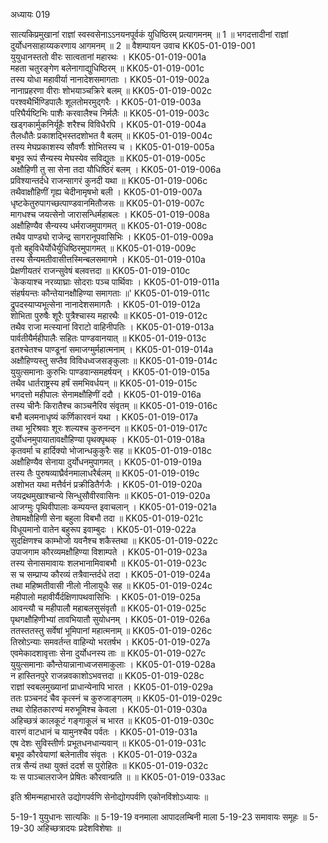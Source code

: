 अध्यायः 019

सात्यकिप्रमुखानां राज्ञां स्वस्वसेनाऽऽनयनपूर्वकं युधिष्ठिरम् प्रत्यागमनम् ॥ 1 ॥ भगदत्तादीनां राज्ञां दुर्योधनसाहाय्यकरणाय आगमनम् ॥ 2 ॥
वैशम्पायन उवाच 	KK05-01-019-001  
युयुधानस्ततो वीरः सात्वतानां महारथः ।	KK05-01-019-001a  
महता चतुरङ्गेण बलेनागाद्युधिष्ठिरम् ॥	KK05-01-019-001c  
तस्य योधा महावीर्या नानादेशसमागताः ।	KK05-01-019-002a  
नानाप्रहरणा वीराः शोभयाञ्चक्रिरे बलम् ॥	KK05-01-019-002c  
परश्वथैर्भिण्डिपालैः शूलतोमरमुद्गरैः ।	KK05-01-019-003a  
परिघैर्यष्टिभिः पाशैः करवालैश्च निर्मलैः ॥	KK05-01-019-003c  
खड्गकार्मुकनिर्यूहैः शरैश्च विविधैरपि ।	KK05-01-019-004a  
तैलधौतैः प्रकाशद्भिस्तदशोभत वै बलम् ॥	KK05-01-019-004c  
तस्य मेघप्रकाशस्य सौवर्णैः शोभितस्य च ।	KK05-01-019-005a  
बभूव रूपं सैन्यस्य मेघस्येव सविद्युतः ॥	KK05-01-019-005c  
अक्षौहिणी तु सा सेना तदा यौधिष्ठिरं बलम् ।	KK05-01-019-006a  
प्रविश्यान्तर्दधे राजन्सागरं कुनदी यथा ॥	KK05-01-019-006c  
तथैवाक्षौहिणीं गृह्य चेदीनामृषभो बली ।	KK05-01-019-007a  
धृष्टकेतुरुपागच्छत्पाण्डवानमितौजसः ॥	KK05-01-019-007c  
मागधश्च जयत्सेनो जारासन्धिर्महाबलः ।	KK05-01-019-008a  
अक्षौहिण्यैव सैन्यस्य धर्मराजमुपागमत् ॥	KK05-01-019-008c  
तथैव पाण्ड्यो राजेन्द्र सागरानूपवासिभिः ।	KK05-01-019-009a  
वृतो बहुविधैर्योधैर्युधिष्ठिरमुपागमत् ॥	KK05-01-019-009c  
तस्य सैन्यमतीवासीत्तस्मिन्बलसमागमे ।	KK05-01-019-010a  
प्रेक्षणीयतरं राजन्सुवेषं बलवत्तदा ॥	KK05-01-019-010c  
`केकयाश्च नरव्याघ्राः सोदराः पञ्च पार्थिवाः ।	KK05-01-019-011a  
संहर्षयन्तः कौन्तेयानक्षौहिण्या समागताः ॥'	KK05-01-019-011c  
द्रुपदस्याप्यभूत्सेना नानादेशसमागतैः ।	KK05-01-019-012a  
शोभिता पुरुषैः शूरैः पुत्रैश्चास्य महारथैः ॥	KK05-01-019-012c  
तथैव राजा मत्स्यानां विराटो वाहिनीपतिः ।	KK05-01-019-013a  
पार्वतीयैर्महीपालैः सहितः पाण्डवानयात् ॥	KK05-01-019-013c  
इतश्चेतश्च पाण्डूनां समाजग्मुर्महात्मनाम् ।	KK05-01-019-014a  
अक्षौहिण्यस्तु सप्तैव विविधध्वजसङ्कुलाः ॥	KK05-01-019-014c  
युयुत्समानाः कुरुभिः पाण्डवान्समहर्षयन् ।	KK05-01-019-015a  
तथैव धार्तराष्ट्रस्य हर्षं समभिवर्धयन् ॥	KK05-01-019-015c  
भगदत्तो महीपालः सेनामक्षौहिणीं ददौ ।	KK05-01-019-016a  
तस्य चीनैः किरातैश्च काञ्चनैरिव संवृतम् ॥	KK05-01-019-016c  
बभौ बलमनाधृष्यं कर्णिकारवनं यथा ।	KK05-01-019-017a  
तथा भूरिश्रवाः शूरः शल्यश्च कुरुनन्दन ॥	KK05-01-019-017c  
दुर्योधनमुपायातावक्षौहिण्या पृथक्पृथक् ।	KK05-01-019-018a  
कृतवर्मा च हार्दिक्यो भोजान्धकुकुरैः सह ॥	KK05-01-019-018c  
अक्षौहिण्यैव सेनाया दुर्योधनमुपागमत् ।	KK05-01-019-019a  
तस्य तैः पुरुषव्याघ्रैर्वनमालाधरैर्बलम् ॥	KK05-01-019-019c  
अशोभत यथा मत्तैर्वनं प्रक्रीडितैर्गजैः ।	KK05-01-019-020a  
जयद्रथमुखाश्चान्ये सिन्धुसौवीरवासिनः ॥	KK05-01-019-020a  
आजग्मुः पृथिवीपालाः कम्पयन्त इवाचलान् ।	KK05-01-019-021a  
तेषामक्षौहिणी सेना बहुला विबभौ तदा ॥	KK05-01-019-021c  
विधूयमानो वातेन बहुरूप इवाम्बुदः ।	KK05-01-019-022a  
सुदक्षिणश्च काम्भोजो यवनैश्च शकैस्तथा ॥	KK05-01-019-022c  
उपाजगाम कौरव्यमक्षौहिण्या विशाम्पते ।	KK05-01-019-023a  
तस्य सेनासमावायः शलभानामिवाबभौ ॥	KK05-01-019-023c  
स च सम्प्राप्य कौरव्यं तत्रैवान्तर्दधे तदा ।	KK05-01-019-024a  
तथा महिष्मतीवासी नीलो नीलायुधैः सह ॥	KK05-01-019-024c  
महीपालो महावीर्यैर्दक्षिणापथवासिभिः ।	KK05-01-019-025a  
आवन्त्यौ च महीपालौ महाबलसुसंवृतौ ॥	KK05-01-019-025c  
पृथगक्षौहिणीभ्यां तावभियातौ सुयोधनम् ।	KK05-01-019-026a  
ततस्ततस्तु सर्वेषां भूमिपानां महात्मनाम् ॥	KK05-01-019-026c  
तिस्रोऽन्याः समवर्तन्त वाहिन्यो भरतर्षभ ।	KK05-01-019-027a  
एवमेकादशावृत्ताः सेना दुर्योधनस्य ताः ॥	KK05-01-019-027c  
युयुत्समानाः कौन्तेयान्नानाध्वजसमाकुलाः ।	KK05-01-019-028a  
न हास्तिनपुरे राजन्नवकाशोऽभवत्तदा ॥	KK05-01-019-028c  
राज्ञां स्वबलमुख्यानां प्राधान्येनापि भारत ।	KK05-01-019-029a  
ततः प़ञ्चनदं चैव कृत्स्नं च कुरुजाङ्गलम् ॥	KK05-01-019-029c  
तथा रोहितकारण्यं मरुभूमिश्च केवला ।	KK05-01-019-030a  
अहिच्छत्रं कालकूटं गङ्गाकूलं च भारत ॥	KK05-01-019-030c  
वारणं वाटधानं च यामुनश्चैव पर्वतः ।	KK05-01-019-031a  
एष देशः सुविस्तीर्णः प्रभूतधनधान्यवान् ॥	KK05-01-019-031c  
बभूव कौरवेयाणां बलेनातीव संवृतः ।	KK05-01-019-032a  
तत्र सैन्यं तथा युक्तं ददर्श स पुरोहितः ॥	KK05-01-019-032c  
यः स पाञ्चालराजेन प्रेषितः कौरवान्प्रति ॥ ॥	KK05-01-019-033ac  

इति श्रीमन्महाभारते उद्योगपर्वणि सेनोद्योगपर्वणि एकोनविंशोऽध्यायः ॥

5-19-1 युयुधानः सात्यकिः ॥ 5-19-19 वनमाला आपादलम्बिनी माला 5-19-23 समावायः समूहः ॥ 5-19-30 अहिच्छत्रादयः प्रदेशविशेषाः ॥
